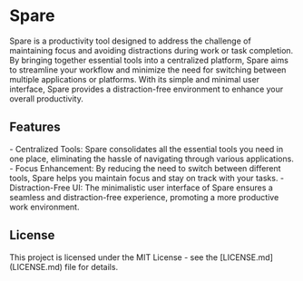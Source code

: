 <h1>Spare</h1>
Spare is a productivity tool designed to address the challenge of maintaining focus and avoiding distractions during work or task completion. By bringing together essential tools into a centralized platform, Spare aims to streamline your workflow and minimize the need for switching between multiple applications or platforms. With its simple and minimal user interface, Spare provides a distraction-free environment to enhance your overall productivity.

<h2>Features</h2>
- Centralized Tools: Spare consolidates all the essential tools you need in one place, eliminating the hassle of navigating through various applications.
- Focus Enhancement: By reducing the need to switch between different tools, Spare helps you maintain focus and stay on track with your tasks.
- Distraction-Free UI: The minimalistic user interface of Spare ensures a seamless and distraction-free experience, promoting a more productive work environment.

<h2>License</h2>
This project is licensed under the MIT License - see the [LICENSE.md](LICENSE.md) file for details.

